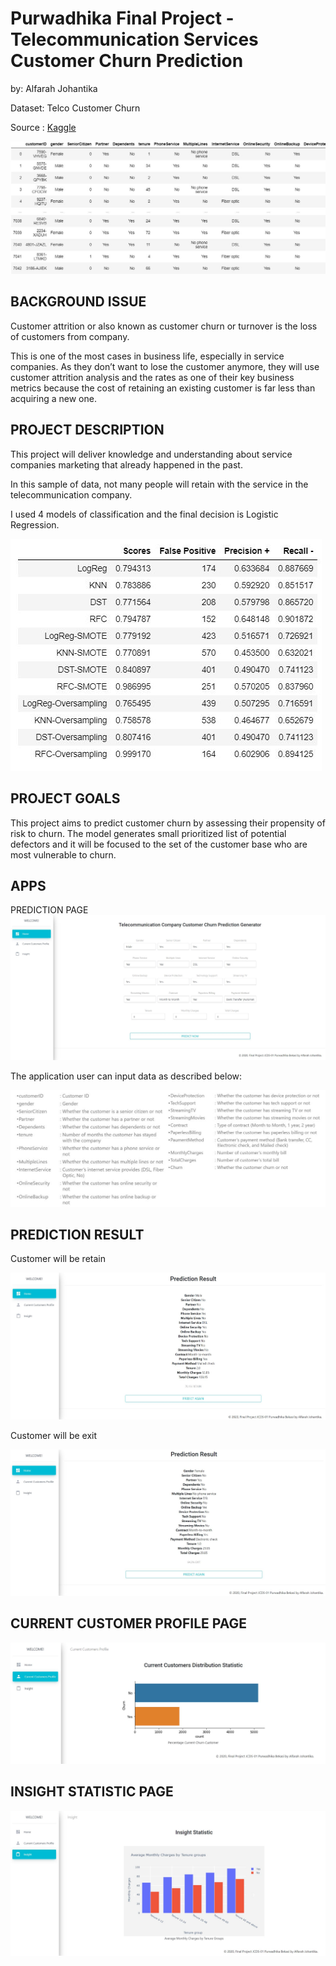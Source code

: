 
# Purwadhika Final Project - Telecommunication Services Customer Churn Prediction

by: Alfarah Johantika

Dataset: Telco Customer Churn

Source : [Kaggle](https://www.kaggle.com/blastchar/data)

![](https://github.com/farah31/Final_Project_JCDS01_BKS_Telecom_Customer_Churn_Predict/blob/master/img/Capture5.JPG)

BACKGROUND ISSUE
---

Customer attrition or also known as customer churn or turnover is the loss of customers from company.

This is one of the most cases in business life, especially in service companies. As they don’t want to lose the customer anymore, they will use customer attrition analysis and the rates as one of their key business metrics because the cost of retaining an existing customer is far less than acquiring a new one.

PROJECT DESCRIPTION
---

This project will deliver knowledge and understanding about service companies marketing that already happened in the past.

In this sample of data, not many people will retain with the service in the telecommunication company.

I used 4 models of classification and the final decision is Logistic Regression.

![](https://github.com/farah31/Final_Project_JCDS01_BKS_Telecom_Customer_Churn_Predict/blob/master/img/Capture8.JPG)

PROJECT GOALS
---

This project aims to predict customer churn by assessing their propensity of risk to churn. The model generates small prioritized list of potential defectors and it will be focused to the set of the customer base who are most vulnerable to churn.

APPS
---

PREDICTION PAGE 
![](https://github.com/farah31/Final_Project_JCDS01_BKS_Telecom_Customer_Churn_Predict/blob/master/img/Capture1.JPG)

The application user can input data as described below:

![](https://github.com/farah31/Final_Project_JCDS01_BKS_Telecom_Customer_Churn_Predict/blob/master/img/Capture4.JPG)

PREDICTION RESULT
---
Customer will be retain

![](https://github.com/farah31/Final_Project_JCDS01_BKS_Telecom_Customer_Churn_Predict/blob/master/img/Capture7.JPG)

Customer will be exit

![](https://github.com/farah31/Final_Project_JCDS01_BKS_Telecom_Customer_Churn_Predict/blob/master/img/Capture6.JPG)

CURRENT CUSTOMER PROFILE PAGE
---
![](https://github.com/farah31/Final_Project_JCDS01_BKS_Telecom_Customer_Churn_Predict/blob/master/img/Capture2.JPG)

INSIGHT STATISTIC PAGE
---
![](https://github.com/farah31/Final_Project_JCDS01_BKS_Telecom_Customer_Churn_Predict/blob/master/img/Capture3.JPG)
